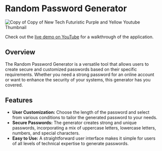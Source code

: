 # Random Password Generator
![Copy of Copy of New Tech Futuristic Purple and Yellow Youtube Thumbnail](https://github.com/RishabhParihar873/Password-Genrator/assets/112072004/b08845ab-c53c-4204-af69-4f96efd9965a)

Check out the [live demo on YouTube](https://youtu.be/CRj4a5HN0Ck) for a walkthrough of the application.

## Overview

The Random Password Generator is a versatile tool that allows users to create secure and customized passwords based on their specific requirements. Whether you need a strong password for an online account or want to enhance the security of your systems, this generator has you covered.

## Features

- **User Customization:** Choose the length of the password and select from various conditions to tailor the generated password to your needs.
- **Secure Passwords:** The generator creates strong and unique passwords, incorporating a mix of uppercase letters, lowercase letters, numbers, and special characters.
- **Easy to Use:** A straightforward user interface makes it simple for users of all levels of technical expertise to generate passwords.

